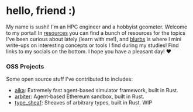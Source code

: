 # hello, friend :)
My name is sushi! I'm an HPC engineer and a hobbyist geometer. Welcome to my portal! In [resources](# "data-page=resources") you can find a bunch of resources for the topics I've been curious about lately (learn with me!), and [blurbs](# "data-page=blurbs") is where I mini write-ups on interesting concepts or tools I find during my studies! Find links to my socials on the bottom. I hope you have a pleasant day! ❤️

### OSS Projects

Some open source stuff I've contributed to includes:

- [aika](https://github.com/FiberedSkies/aika): Extremely fast agent-based simulator framework, built in Rust.
- [arbiter](https://github.com/anthias-labs/arbiter): Agent-based Ethereum sandbox, built in Rust.
- [type_sheaf](https://github.com/Autoparallel/type_sheaf): Sheaves of arbitrary types, built in Rust. WIP
